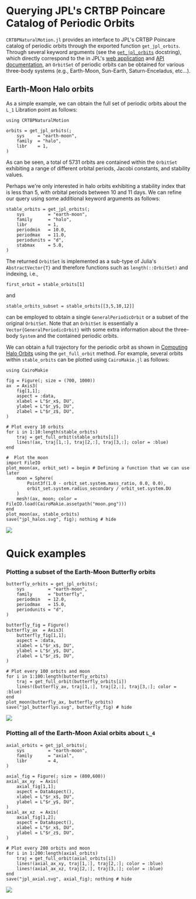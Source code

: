 # Querying JPL's CRTBP Poincare Catalog of Periodic Orbits
`CRTBPNaturalMotion.jl` provides an interface to JPL's CRTBP Poincare catalog of periodic orbits through the exported function `get_jpl_orbits`. Through several keyword arguments (see the [`get_jpl_orbits`](@ref) docstring), which directly correspond to the in JPL's [web application](https://ssd.jpl.nasa.gov/tools/periodic_orbits.html) and [API documentation](https://ssd-api.jpl.nasa.gov/doc/periodic_orbits.html), an `OrbitSet` of periodic orbits can be obtained for various three-body systems (e.g., Earth-Moon, Sun-Earth, Saturn-Enceladus, etc...).

## Earth-Moon Halo orbits

As a simple example, we can obtain the full set of periodic orbits about the ``L_1`` Libration point as follows:
```@example jpl_api
using CRTBPNaturalMotion

orbits = get_jpl_orbits(;
    sys     = "earth-moon",
    family  = "halo",
    libr    = 1,
)
```
As can be seen, a total of 5731 orbits are contained within the `OrbitSet` exhibiting a range of different orbital periods, Jacobi constants, and stability values. 

Perhaps we're only interested in halo orbits exhibiting a stability index that is less than 5, with orbital periods between 10 and 11 days. We can refine our query using some additional keyword arguments as follows:
```@example jpl_api
stable_orbits = get_jpl_orbits(;
    sys         = "earth-moon",
    family      = "halo",
    libr        = 1,
    periodmin   = 10.0,
    periodmax   = 11.0,
    periodunits = "d",
    stabmax     = 5.0,
)
```
The returned `OrbitSet` is implemented as a sub-type of Julia's `AbstractVector{T}` and therefore functions such as `length(::OrbitSet)` and indexing, i.e., 
```@example jpl_api
first_orbit = stable_orbits[1]
```
and 
```@example jpl_api
stable_orbits_subset = stable_orbits[[3,5,10,12]]
```
can be employed to obtain a single `GeneralPeriodicOrbit` or a subset of the original `OrbitSet`. Note that an `OrbitSet` is essentially a `Vector{GeneralPeriodicOrbit}` with some extra information about the three-body `System` and the contained periodic orbits. 

We can obtain a full trajectory for the periodic orbit as shown in [Computing Halo Orbits](@ref) using the `get_full_orbit` method. For example, several orbits within `stable_orbits` can be plotted using `CairoMakie.jl` as follows:
```@example jpl_api
using CairoMakie

fig = Figure(; size = (700, 1000))
ax  = Axis3(
    fig[1,1]; 
    aspect = :data,
    xlabel = L"$r_x$, DU",
    ylabel = L"$r_y$, DU",
    zlabel = L"$r_z$, DU",   
)

# Plot every 10 orbits
for i in 1:10:length(stable_orbits)
    traj = get_full_orbit(stable_orbits[i])
    lines!(ax, traj[1,:], traj[2,:], traj[3,:]; color = :blue)
end

#  Plot the moon
import FileIO
plot_moon(ax, orbit_set) = begin # Defining a function that we can use later
    moon = Sphere(
        Point3f(1.0 - orbit_set.system.mass_ratio, 0.0, 0.0),
        orbit_set.system.radius_secondary / orbit_set.system.DU
    )
    mesh!(ax, moon; color = FileIO.load(CairoMakie.assetpath("moon.png")))
end
plot_moon(ax, stable_orbits)
save("jpl_halos.svg", fig); nothing # hide
```

![](jpl_halos.svg)

# Quick examples
### Plotting a subset of the Earth-Moon Butterfly orbits 
```@example jpl_api
butterfly_orbits = get_jpl_orbits(;
    sys         = "earth-moon",
    family      = "butterfly",
    periodmin   = 12.0,
    periodmax   = 15.0,
    periodunits = "d",
)

butterfly_fig = Figure()
butterfly_ax  = Axis3(
    butterfly_fig[1,1]; 
    aspect = :data,
    xlabel = L"$r_x$, DU",
    ylabel = L"$r_y$, DU",
    zlabel = L"$r_z$, DU",   
)

# Plot every 100 orbits and moon
for i in 1:100:length(butterfly_orbits)
    traj = get_full_orbit(butterfly_orbits[i])
    lines!(butterfly_ax, traj[1,:], traj[2,:], traj[3,:]; color = :blue)
end
plot_moon(butterfly_ax, butterfly_orbits)
save("jpl_butterflys.svg", butterfly_fig) # hide
```

![](jpl_butterflys.svg)

### Plotting all of the Earth-Moon Axial orbits about ``L_4``
```@example jpl_api
axial_orbits = get_jpl_orbits(;
    sys         = "earth-moon",
    family      = "axial",
    libr        = 4,
)

axial_fig = Figure(; size = (800,600))
axial_ax_xy  = Axis(
    axial_fig[1,1]; 
    aspect = DataAspect(),
    xlabel = L"$r_x$, DU",
    ylabel = L"$r_y$, DU",
)
axial_ax_xz  = Axis(
    axial_fig[1,2]; 
    aspect = DataAspect(),
    xlabel = L"$r_x$, DU",
    ylabel = L"$r_z$, DU",
)

# Plot every 200 orbits and moon
for i in 1:200:length(axial_orbits)
    traj = get_full_orbit(axial_orbits[i])
    lines!(axial_ax_xy, traj[1,:], traj[2,:]; color = :blue)
    lines!(axial_ax_xz, traj[2,:], traj[3,:]; color = :blue)
end
save("jpl_axial.svg", axial_fig); nothing # hide
```

![](jpl_axial.svg)

